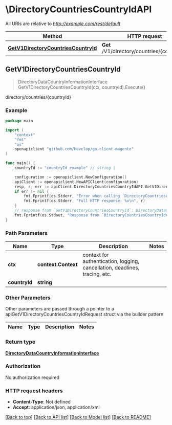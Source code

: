 # \DirectoryCountriesCountryIdAPI

All URIs are relative to *http://example.com/rest/default*

Method | HTTP request | Description
------------- | ------------- | -------------
[**GetV1DirectoryCountriesCountryId**](DirectoryCountriesCountryIdAPI.md#GetV1DirectoryCountriesCountryId) | **Get** /V1/directory/countries/{countryId} | directory/countries/{countryId}



## GetV1DirectoryCountriesCountryId

> DirectoryDataCountryInformationInterface GetV1DirectoryCountriesCountryId(ctx, countryId).Execute()

directory/countries/{countryId}



### Example

```go
package main

import (
	"context"
	"fmt"
	"os"
	openapiclient "github.com/Hevelop/go-client-magento"
)

func main() {
	countryId := "countryId_example" // string | 

	configuration := openapiclient.NewConfiguration()
	apiClient := openapiclient.NewAPIClient(configuration)
	resp, r, err := apiClient.DirectoryCountriesCountryIdAPI.GetV1DirectoryCountriesCountryId(context.Background(), countryId).Execute()
	if err != nil {
		fmt.Fprintf(os.Stderr, "Error when calling `DirectoryCountriesCountryIdAPI.GetV1DirectoryCountriesCountryId``: %v\n", err)
		fmt.Fprintf(os.Stderr, "Full HTTP response: %v\n", r)
	}
	// response from `GetV1DirectoryCountriesCountryId`: DirectoryDataCountryInformationInterface
	fmt.Fprintf(os.Stdout, "Response from `DirectoryCountriesCountryIdAPI.GetV1DirectoryCountriesCountryId`: %v\n", resp)
}
```

### Path Parameters


Name | Type | Description  | Notes
------------- | ------------- | ------------- | -------------
**ctx** | **context.Context** | context for authentication, logging, cancellation, deadlines, tracing, etc.
**countryId** | **string** |  | 

### Other Parameters

Other parameters are passed through a pointer to a apiGetV1DirectoryCountriesCountryIdRequest struct via the builder pattern


Name | Type | Description  | Notes
------------- | ------------- | ------------- | -------------


### Return type

[**DirectoryDataCountryInformationInterface**](DirectoryDataCountryInformationInterface.md)

### Authorization

No authorization required

### HTTP request headers

- **Content-Type**: Not defined
- **Accept**: application/json, application/xml

[[Back to top]](#) [[Back to API list]](../README.md#documentation-for-api-endpoints)
[[Back to Model list]](../README.md#documentation-for-models)
[[Back to README]](../README.md)

